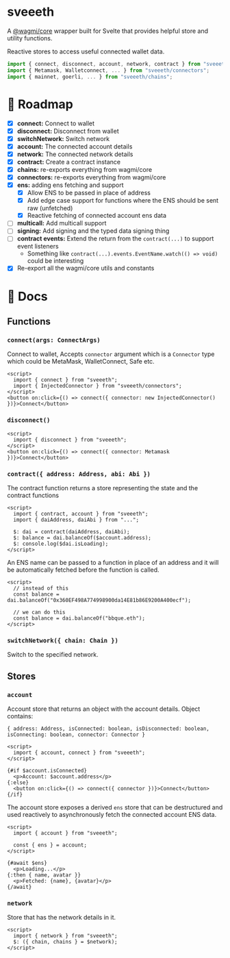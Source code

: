 # sveeeth

A [@wagmi/core](https://www.npmjs.com/package/@wagmi/core) wrapper built for Svelte that provides helpful store and utility functions.

Reactive stores to access useful connected wallet data.

```js
import { connect, disconnect, account, network, contract } from "sveeeth";
import { Metamask, Walletconnect, ... } from "sveeeth/connectors";
import { mainnet, goerli, ... } from "sveeeth/chains";
```

# 🚗 Roadmap

- [x] **connect:** Connect to wallet
- [x] **disconnect:** Disconnect from wallet
- [x] **switchNetwork:** Switch network
- [x] **account:** The connected account details
- [x] **network:** The connected network details
- [x] **contract:** Create a contract instance
- [x] **chains:** re-exports everything from wagmi/core
- [x] **connectors:** re-exports everything from wagmi/core
- [x] **ens:** adding ens fetching and support 
  - [x] Allow ENS to be passed in place of address
  - [x] Add edge case support for functions where the ENS should be sent raw (unfetched)
  - [x] Reactive fetching of connected account ens data
- [ ] **multicall:** Add multicall support
- [ ] **signing:** Add signing and the typed data signing thing
- [ ] **contract events:** Extend the return from the `contract(...)` to support event listeners
  - Something like `contract(...).events.EventName.watch(() => void)` could be interesting
- [x] Re-export all the wagmi/core utils and constants

# 📕 Docs

## Functions

### `connect(args: ConnectArgs)`

Connect to wallet, Accepts `connector` argument which is a `Connector` type which could be MetaMask, WalletConnect, Safe etc.

```svelte
<script>
  import { connect } from "sveeeth";
  import { InjectedConnector } from "sveeeth/connectors";
</script>
<button on:click={() => connect({ connector: new InjectedConnector() })}>Connect</button>
```

### `disconnect()`

```svelte
<script>
  import { disconnect } from "sveeeth";
</script>
<button on:click={() => connect({ connector: Metamask })}>Connect</button>
```

### `contract({ address: Address, abi: Abi })`

The contract function returns a store representing the state and the contract functions

```svelte
<script>
  import { contract, account } from "sveeeth";
  import { daiAddress, daiAbi } from "...";

  $: dai = contract(daiAddress, daiAbi);
  $: balance = dai.balanceOf($account.address);
  $: console.log($dai.isLoading);
</script>
```

An ENS name can be passed to a function in place of an address and it will be automatically fetched before the function is called.

```svelte
<script>
  // instead of this
  const balance = dai.balanceOf("0x360EF498A774998900da14E81b86E9200A400ecf");
  
  // we can do this
  const balance = dai.balanceOf("bbque.eth");
</script>
```

### `switchNetwork({ chain: Chain })`

Switch to the specified network.

## Stores

### `account`

Account store that returns an object with the account details. Object contains:

`{ address: Address, isConnected: boolean, isDisconnected: boolean, isConnecting: boolean, connector: Connector }`

```svelte
<script>
  import { account, connect } from "sveeeth";
</script>

{#if $account.isConnected}
  <p>Account: $account.address</p>
{:else}
  <button on:click={() => connect({ connector })}>Connect</button>
{/if}
```

The account store exposes a derived `ens` store that can be destructured and used reactively to asynchronously fetch the connected account ENS data.

```svelte
<script>
  import { account } from "sveeeth";
  
  const { ens } = account;
</script>

{#await $ens}
  <p>Loading...</p>
{:then { name, avatar }}
  <p>Fetched: {name}, {avatar}</p>
{/await}
```

### `network`

Store that has the network details in it.

```svelte
<script>
  import { network } from "sveeeth";
  $: ({ chain, chains } = $network);
</script>
```
